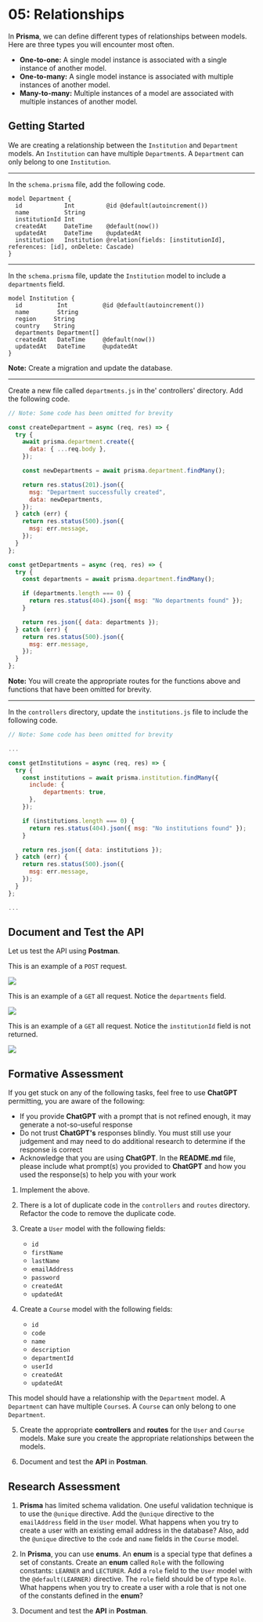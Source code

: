# 05: Relationships

In **Prisma**, we can define different types of relationships between models. Here are three types you will encounter most often.

- **One-to-one:** A single model instance is associated with a single instance of another model.
- **One-to-many:** A single model instance is associated with multiple instances of another model.
- **Many-to-many:** Multiple instances of a model are associated with multiple instances of another model.

## Getting Started

We are creating a relationship between the `Institution` and `Department` models. An `Institution` can have multiple `Department`s. A `Department` can only belong to one `Institution`.

---

In the `schema.prisma` file, add the following code.

```prisma
model Department {
  id            Int         @id @default(autoincrement())
  name          String
  institutionId Int
  createdAt     DateTime    @default(now())
  updatedAt     DateTime    @updatedAt
  institution   Institution @relation(fields: [institutionId], references: [id], onDelete: Cascade)
}
```

---

In the `schema.prisma` file, update the `Institution` model to include a `departments` field.

```prisma
model Institution {
  id          Int          @id @default(autoincrement())
  name        String
  region     String
  country    String
  departments Department[]
  createdAt   DateTime     @default(now())
  updatedAt   DateTime     @updatedAt
}
```

**Note:** Create a migration and update the database.

---

Create a new file called `departments.js` in the' controllers' directory. Add the following code.

```js
// Note: Some code has been omitted for brevity

const createDepartment = async (req, res) => {
  try {
    await prisma.department.create({
      data: { ...req.body },
    });

    const newDepartments = await prisma.department.findMany();

    return res.status(201).json({
      msg: "Department successfully created",
      data: newDepartments,
    });
  } catch (err) {
    return res.status(500).json({
      msg: err.message,
    });
  }
};

const getDepartments = async (req, res) => {
  try {
    const departments = await prisma.department.findMany();

    if (departments.length === 0) {
      return res.status(404).json({ msg: "No departments found" });
    }

    return res.json({ data: departments });
  } catch (err) {
    return res.status(500).json({
      msg: err.message,
    });
  }
};
```

**Note:** You will create the appropriate routes for the functions above and functions that have been omitted for brevity.

---

In the `controllers` directory, update the `institutions.js` file to include the following code.

```js
// Note: Some code has been omitted for brevity

...

const getInstitutions = async (req, res) => {
  try {
    const institutions = await prisma.institution.findMany({
      include: {
          departments: true,
      },
    });

    if (institutions.length === 0) {
      return res.status(404).json({ msg: "No institutions found" });
    }

    return res.json({ data: institutions });
  } catch (err) {
    return res.status(500).json({
      msg: err.message,
    });
  }
};

...
```

## Document and Test the API

Let us test the API using **Postman**.

This is an example of a `POST` request.

![](<../resources (ignore)/img/05/postman-1.PNG>)

This is an example of a `GET` all request. Notice the `departments` field.

![](<../resources (ignore)/img/05/postman-2.PNG>)

This is an example of a `GET` all request. Notice the `institutionId` field is not returned.

![](<../resources (ignore)/img/05/postman-3.PNG>)

## Formative Assessment

If you get stuck on any of the following tasks, feel free to use **ChatGPT** permitting, you are aware of the following:

- If you provide **ChatGPT** with a prompt that is not refined enough, it may generate a not-so-useful response
- Do not trust **ChatGPT's** responses blindly. You must still use your judgement and may need to do additional research to determine if the response is correct
- Acknowledge that you are using **ChatGPT**. In the **README.md** file, please include what prompt(s) you provided to **ChatGPT** and how you used the response(s) to help you with your work

1. Implement the above.

2. There is a lot of duplicate code in the `controllers` and `routes` directory. Refactor the code to remove the duplicate code.

3. Create a `User` model with the following fields:

   - `id`
   - `firstName`
   - `lastName`
   - `emailAddress`
   - `password`
   - `createdAt`
   - `updatedAt`

4. Create a `Course` model with the following fields:

   - `id`
   - `code`
   - `name`
   - `description`
   - `departmentId`
   - `userId`
   - `createdAt`
   - `updatedAt`

This model should have a relationship with the `Department` model. A `Department` can have multiple `Course`s. A `Course` can only belong to one `Department`.

5. Create the appropriate **controllers** and **routes** for the `User` and `Course` models. Make sure you create the appropriate relationships between the models.

6. Document and test the **API** in **Postman**.

## Research Assessment

1. **Prisma** has limited schema validation. One useful validation technique is to use the `@unique` directive. Add the `@unique` directive to the `emailAddress` field in the `User` model. What happens when you try to create a user with an existing email address in the database? Also, add the `@unique` directive to the `code` and `name` fields in the `Course` model.

2. In **Prisma**, you can use **enums**. An **enum** is a special type that defines a set of constants. Create an **enum** called `Role` with the following constants: `LEARNER` and `LECTURER`. Add a `role` field to the `User` model with the `@default(LEARNER)` directive. The `role` field should be of type `Role`. What happens when you try to create a user with a role that is not one of the constants defined in the **enum**?

3. Document and test the **API** in **Postman**.
